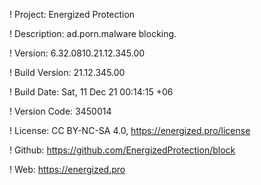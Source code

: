 ! Project: Energized Protection

! Description: ad.porn.malware blocking.

! Version: 6.32.0810.21.12.345.00

! Build Version: 21.12.345.00

! Build Date: Sat, 11 Dec 21 00:14:15 +06

! Version Code: 3450014

! License: CC BY-NC-SA 4.0, https://energized.pro/license

! Github: https://github.com/EnergizedProtection/block

! Web: https://energized.pro
